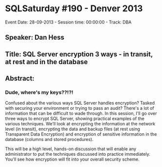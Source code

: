 # SQLSaturday #190 - Denver 2013
Event Date: 28-09-2013 - Session time: 00:00:00 - Track: DBA
## Speaker: Dan Hess
## Title: SQL Server encryption 3 ways - in transit, at rest and in the database
## Abstract:
### Dude, where's my keys??!?!

Confused about the various ways SQL Server handles encryption? Tasked with securing your environment or trying to pass an audit? There's a lot of information that can be difficult to wade through. In this session, I'll go over three ways to encrypt SQL Server, showing practical examples of the various techniques. We'll look at encrypting the information at the network level (in transit), encrypting the data and backup files (at rest using Transparent Data Encryption) and encryption of sensitive information in the database (columns and stored procedures). 

This will be a high level, hands-on discussion that will enable any administrator to put the techniques discussed into practice immediately.  You'll see how encryption will fit into your overall security scheme.
